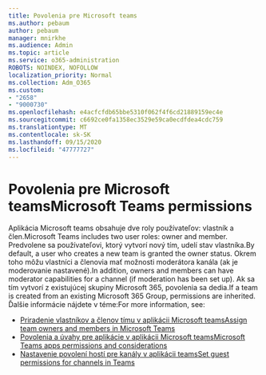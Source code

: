 ```yaml
---
title: Povolenia pre Microsoft teams
ms.author: pebaum
author: pebaum
manager: mnirkhe
ms.audience: Admin
ms.topic: article
ms.service: o365-administration
ROBOTS: NOINDEX, NOFOLLOW
localization_priority: Normal
ms.collection: Adm_O365
ms.custom:
- "2658"
- "9000730"
ms.openlocfilehash: e4acfcfdb65bbe5310f062f4f6cd21889159ec4e
ms.sourcegitcommit: c6692ce0fa1358ec3529e59ca0ecdfdea4cdc759
ms.translationtype: MT
ms.contentlocale: sk-SK
ms.lasthandoff: 09/15/2020
ms.locfileid: "47777727"
---
```

# <a name="microsoft-teams-permissions"></a><span data-ttu-id="a47f5-102">Povolenia pre Microsoft teams</span><span class="sxs-lookup"><span data-stu-id="a47f5-102">Microsoft Teams permissions</span></span>

<span data-ttu-id="a47f5-103">Aplikácia Microsoft teams obsahuje dve roly používateľov: vlastník a člen.</span><span class="sxs-lookup"><span data-stu-id="a47f5-103">Microsoft Teams includes two user roles: owner and member.</span></span> <span data-ttu-id="a47f5-104">Predvolene sa používateľovi, ktorý vytvorí nový tím, udelí stav vlastníka.</span><span class="sxs-lookup"><span data-stu-id="a47f5-104">By default, a user who creates a new team is granted the owner status.</span></span> <span data-ttu-id="a47f5-105">Okrem toho môžu vlastníci a členovia mať možnosti moderátora kanála (ak je moderovanie nastavené).</span><span class="sxs-lookup"><span data-stu-id="a47f5-105">In addition, owners and members can have moderator capabilities for a channel (if moderation has been set up).</span></span> <span data-ttu-id="a47f5-106">Ak sa tím vytvorí z existujúcej skupiny Microsoft 365, povolenia sa dedia.</span><span class="sxs-lookup"><span data-stu-id="a47f5-106">If a team is created from an existing Microsoft 365 Group, permissions are inherited.</span></span> <span data-ttu-id="a47f5-107">Ďalšie informácie nájdete v téme:</span><span class="sxs-lookup"><span data-stu-id="a47f5-107">For more information, see:</span></span>

- [<span data-ttu-id="a47f5-108">Priradenie vlastníkov a členov tímu v aplikácii Microsoft teams</span><span class="sxs-lookup"><span data-stu-id="a47f5-108">Assign team owners and members in Microsoft Teams</span></span>](https://docs.microsoft.com/microsoftteams/assign-roles-permissions)
- [<span data-ttu-id="a47f5-109">Povolenia a úvahy pre aplikácie v aplikácii Microsoft teams</span><span class="sxs-lookup"><span data-stu-id="a47f5-109">Microsoft Teams apps permissions and considerations</span></span>](https://docs.microsoft.com/microsoftteams/app-permissions)
- [<span data-ttu-id="a47f5-110">Nastavenie povolení hostí pre kanály v aplikácii teams</span><span class="sxs-lookup"><span data-stu-id="a47f5-110">Set guest permissions for channels in Teams</span></span>](https://support.office.com/article/4756c468-2746-4bfd-a582-736d55fcc169)
